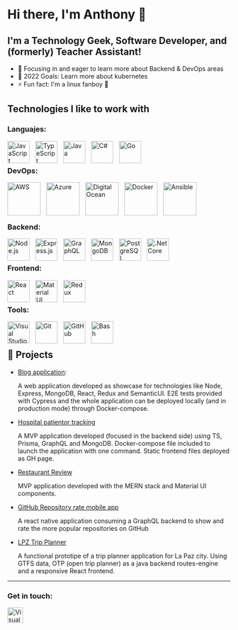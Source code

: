 # Hi there, I'm Anthony 👋

## I'm a Technology Geek, Software Developer, and (formerly) Teacher Assistant!

- 🌱 Focusing in and eager to learn more about Backend & DevOps areas
- 🥅 2022 Goals: Learn more about kubernetes
- ⚡ Fun fact: I'm a linux fanboy 🐧

## Technologies I like to work with

### Languajes:
<img align="left" alt="JavaScript" width="50px" src="https://cdn.jsdelivr.net/gh/devicons/devicon/icons/javascript/javascript-original.svg" style="padding-right:10px;" />
<img align="left" alt="TypeScript" width="50px" src="https://cdn.jsdelivr.net/gh/devicons/devicon/icons/typescript/typescript-original.svg" style="padding-right:10px;" />
<img align="left" alt="Java" width="50px" src="https://cdn.jsdelivr.net/gh/devicons/devicon/icons/java/java-original.svg" style="padding-right:10px;" />
<img align="left" alt="C#" width="50px" src="https://cdn.jsdelivr.net/gh/devicons/devicon/icons/csharp/csharp-original.svg" style="padding-right:10px;" />
<img align="left" alt="Go" width="50px" src="https://cdn.jsdelivr.net/gh/devicons/devicon/icons/go/go-original-wordmark.svg" style="padding-right:10px;" />                   

<br/><br/>

### DevOps:
<img align="left" alt="AWS" width="75px" src="https://cdn.jsdelivr.net/gh/devicons/devicon/icons/amazonwebservices/amazonwebservices-original-wordmark.svg" style="padding-right:10px;" />
<img align="left" alt="Azure" width="75px" src="https://cdn.jsdelivr.net/gh/devicons/devicon/icons/azure/azure-original-wordmark.svg" style="padding-right:10px;" />
<img align="left" alt="Digital Ocean" width="75px" src="https://cdn.jsdelivr.net/gh/devicons/devicon/icons/digitalocean/digitalocean-original-wordmark.svg" style="padding-right:10px;" />
<img align="left" alt="Docker" width="75px" src="https://cdn.jsdelivr.net/gh/devicons/devicon/icons/docker/docker-original.svg" style="padding-right:10px;" />
<img align="left" alt="Ansible" width="75px" src="https://cdn.jsdelivr.net/gh/devicons/devicon/icons/ansible/ansible-original-wordmark.svg" style="padding-right:10px;" />

<br/><br/>
<br/><br/>

### Backend:
<img align="left" alt="Node.js" width="50px" src="https://cdn.jsdelivr.net/gh/devicons/devicon/icons/nodejs/nodejs-original.svg" style="padding-right:10px;" />
<img align="left" alt="Express.js" width="50px" src="https://cdn.jsdelivr.net/gh/devicons/devicon/icons/express/express-original.svg" style="padding-right:10px;" />
<img align="left" alt="GraphQL" width="50px" src="https://cdn.jsdelivr.net/gh/devicons/devicon/icons/graphql/graphql-plain.svg" style="padding-right:10px;" />
<img align="left" alt="MongoDB" width="50px" src="https://cdn.jsdelivr.net/gh/devicons/devicon/icons/mongodb/mongodb-original.svg" style="padding-right:10px;" />
<img align="left" alt="PostgreSQL" width="50px" src="https://cdn.jsdelivr.net/gh/devicons/devicon/icons/postgresql/postgresql-original.svg" style="padding-right:10px;" />
<img align="left" alt=".Net Core" width="50px" src="https://cdn.jsdelivr.net/gh/devicons/devicon/icons/dotnetcore/dotnetcore-original.svg" style="padding-right:10px;" />
          
<br/><br/>

### Frontend:
<img align="left" alt="React" width="50px" src="https://cdn.jsdelivr.net/gh/devicons/devicon/icons/react/react-original.svg" style="padding-right:10px;" />
<img align="left" alt="Material UI" width="50px" src="https://cdn.jsdelivr.net/gh/devicons/devicon/icons/materialui/materialui-original.svg" style="padding-right:10px;" />
<img align="left" alt="Redux" width="50px" src="https://cdn.jsdelivr.net/gh/devicons/devicon/icons/redux/redux-original.svg" style="padding-right:10px;" />
<br/><br/>

### Tools:
<img align="left" alt="Visual Studio Code" width="50px" src="https://cdn.jsdelivr.net/gh/devicons/devicon/icons/vscode/vscode-original.svg" style="padding-right:10px;" />
<img align="left" alt="Git" width="50px" src="https://cdn.jsdelivr.net/gh/devicons/devicon/icons/git/git-original.svg" style="padding-right:10px;" />
<img align="left" alt="GitHub" width="50px" src="https://user-images.githubusercontent.com/3369400/139448065-39a229ba-4b06-434b-bc67-616e2ed80c8f.png" style="padding-right:10px;" />
<img align="left" alt="Bash" width="50px" src="https://cdn.jsdelivr.net/gh/devicons/devicon/icons/bash/bash-original.svg" style="padding-right:10px;" />

<br/><br/>

## 📕 Projects
- [Blog application](https://github.com/antoine29/BlogList):

  A web application developed as showcase for technologies like Node, Express, MongoDB, React, Redux and SemanticUI. E2E tests provided with Cypress and the whole application can be deployed locally (and in production mode) through Docker-compose.
- [Hospital patientor tracking](https://github.com/antoine29/HospittalPatientorTracking/tree/master)

  A MVP application developed (focused in the backend side) using TS, Prisma, GraphQL and MongoDB. Docker-compose file included to launch the application with one command. Static frontend files deployed as GH page.
- [Restaurant Review](https://github.com/antoine29/RestaurantReview)

  MVP application developed with the MERN stack and Material UI components. 
- [GitHub Repository rate mobile app](https://github.com/antoine29/rate-repository-app)

  A react native application consuming a GraphQL backend to show and rate the more popular repositories on GitHub
- [LPZ Trip Planner](https://github.com/antoine29/SemiFormal-TripPlanner)

  A functional prototipe of a trip planner application for La Paz city. Using GTFS data, OTP (open trip planner) as a java backend routes-engine and a responsive React frontend.

---

### Get in touch:

[<img align="left" alt="Visual Studio Code" width="35px" src="https://cdn.jsdelivr.net/gh/devicons/devicon/icons/linkedin/linkedin-original.svg" style="padding-right:10px;" />](https://www.linkedin.com/in/antoine29)

<br/><br/>
<br/><br/>
